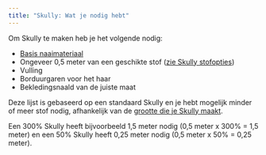 ```yaml
---
title: "Skully: Wat je nodig hebt"
---
```


Om Skully te maken heb je het volgende nodig:

- [Basis naaimateriaal](/docs/sewing/basic-sewing-supplies)
- Ongeveer 0,5 meter van een geschikte stof ([zie Skully stofopties](/docs/designs/skully/fabric/))
- Vulling
- Borduurgaren voor het haar
- Bekledingsnaald van de juiste maat

<Note>

Deze lijst is gebaseerd op een standaard Skully en je hebt mogelijk minder of meer stof nodig, afhankelijk van de [grootte die je Skully maakt](/docs/designs/skully/options/size/).

Een 300% Skully heeft bijvoorbeeld 1,5 meter nodig (0,5 meter x 300% = 1,5 meter) en een 50% Skully heeft 0,25 meter nodig (0,5 meter x 50% = 0,25 meter).

</Note>
